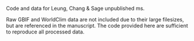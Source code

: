 Code and data for Leung, Chang & Sage unpublished ms.

Raw GBIF and WorldClim data are not included due to their large filesizes, but are referenced in the manuscript. The code provided here are sufficient to reproduce all processed data.
